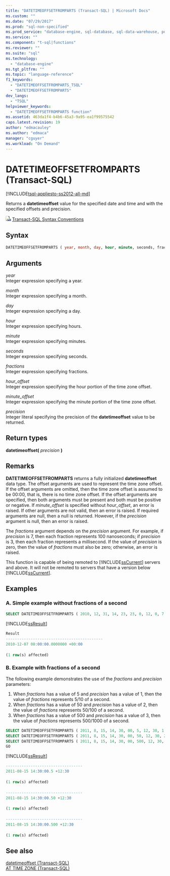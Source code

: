 ```yaml
---
title: "DATETIMEOFFSETFROMPARTS (Transact-SQL) | Microsoft Docs"
ms.custom: ""
ms.date: "07/29/2017"
ms.prod: "sql-non-specified"
ms.prod_service: "database-engine, sql-database, sql-data-warehouse, pdw"
ms.service: ""
ms.component: "t-sql|functions"
ms.reviewer: ""
ms.suite: "sql"
ms.technology: 
  - "database-engine"
ms.tgt_pltfrm: ""
ms.topic: "language-reference"
f1_keywords: 
  - "DATETIMEOFFSETFROMPARTS_TSQL"
  - "DATETIMEOFFSETFROMPARTS"
dev_langs: 
  - "TSQL"
helpviewer_keywords: 
  - "DATETIMEOFFSETFROMPARTS function"
ms.assetid: 463da1f4-b4b6-45a3-9a95-ea1f99575542
caps.latest.revision: 19
author: "edmacauley"
ms.author: "edmaca"
manager: "cguyer"
ms.workload: "On Demand"
---
```

# DATETIMEOFFSETFROMPARTS (Transact-SQL)
[!INCLUDE[tsql-appliesto-ss2012-all-md](../../includes/tsql-appliesto-ss2012-all-md.md)]

Returns a **datetimeoffset** value for the specified date and time and with the specified offsets and precision.
  
![Topic link icon](../../database-engine/configure-windows/media/topic-link.gif "Topic link icon") [Transact-SQL Syntax Conventions](../../t-sql/language-elements/transact-sql-syntax-conventions-transact-sql.md)
  
## Syntax  
  
```sql
DATETIMEOFFSETFROMPARTS ( year, month, day, hour, minute, seconds, fractions, hour_offset, minute_offset, precision )  
```  
  
## Arguments  
*year*  
Integer expression specifying a year.
  
*month*  
Integer expression specifying a month.
  
*day*  
Integer expression specifying a day.
  
*hour*  
Integer expression specifying hours.
  
*minute*  
Integer expression specifying minutes.
  
*seconds*  
Integer expression specifying seconds.
  
*fractions*  
Integer expression specifying fractions.
  
*hour_offset*  
Integer expression specifying the hour portion of the time zone offset.
  
*minute_offset*  
Integer expression specifying the minute portion of the time zone offset.
  
*precision*  
Integer literal specifying the precision of the **datetimeoffset** value to be returned.
  
## Return types
**datetimeoffset(** *precision* **)**
  
## Remarks  
**DATETIMEOFFSETFROMPARTS** returns a fully initialized **datetimeoffset** data type. The offset arguments are used to represent the time zone offset. If the offset arguments are omitted, then the time zone offset is assumed to be 00:00, that is, there is no time zone offset. If the offset arguments are specified, then both arguments must be present and both must be positive or negative. If *minute_offset* is specified without *hour_offset*, an error is raised. If other arguments are not valid, then an error is raised. If required arguments are null, then a null is returned. However, if the *precision* argument is null, then an error is raised.
  
The *fractions* argument depends on the *precision* argument. For example, if *precision* is 7, then each fraction represents 100 nanoseconds; if *precision* is 3, then each fraction represents a millisecond. If the value of *precision* is zero, then the value of *fractions* must also be zero; otherwise, an error is raised.
  
This function is capable of being remoted to [!INCLUDE[ssCurrent](../../includes/sscurrent-md.md)] servers and above. It will not be remoted to servers that have a version below [!INCLUDE[ssCurrent](../../includes/sscurrent-md.md)].
  
## Examples  
  
### A. Simple example without fractions of a second  
  
```sql
SELECT DATETIMEOFFSETFROMPARTS ( 2010, 12, 31, 14, 23, 23, 0, 12, 0, 7 ) AS Result;  
```  
  
[!INCLUDE[ssResult](../../includes/ssresult-md.md)]
  
```sql
Result  
-------------------------------------------  
2010-12-07 00:00:00.0000000 +00:00  
  
(1 row(s) affected)  
```  
  
### B. Example with fractions of a second  
The following example demonstrates the use of the *fractions* and *precision* parameters:
1.   When *fractions* has a value of 5 and *precision* has a value of 1, then the value of *fractions* represents 5/10 of a second.  
1.   When *fractions* has a value of 50 and *precision* has a value of 2, then the value of *fractions* represents 50/100 of a second.  
1.   When *fractions* has a value of 500 and *precision* has a value of 3, then the value of *fractions* represents 500/1000 of a second.  
  
```sql
SELECT DATETIMEOFFSETFROMPARTS ( 2011, 8, 15, 14, 30, 00, 5, 12, 30, 1 );  
SELECT DATETIMEOFFSETFROMPARTS ( 2011, 8, 15, 14, 30, 00, 50, 12, 30, 2 );  
SELECT DATETIMEOFFSETFROMPARTS ( 2011, 8, 15, 14, 30, 00, 500, 12, 30, 3 );  
GO  
```  
  
[!INCLUDE[ssResult](../../includes/ssresult-md.md)]
  
```sql
----------------------------------  
2011-08-15 14:30:00.5 +12:30  
  
(1 row(s) affected)  
  
----------------------------------  
2011-08-15 14:30:00.50 +12:30  
  
(1 row(s) affected)  
  
----------------------------------  
2011-08-15 14:30:00.500 +12:30  
  
(1 row(s) affected)  
```  
  
## See also
[datetimeoffset &#40;Transact-SQL&#41;](../../t-sql/data-types/datetimeoffset-transact-sql.md)  
[AT TIME ZONE &#40;Transact-SQL&#41;](../../t-sql/queries/at-time-zone-transact-sql.md)
  
  


